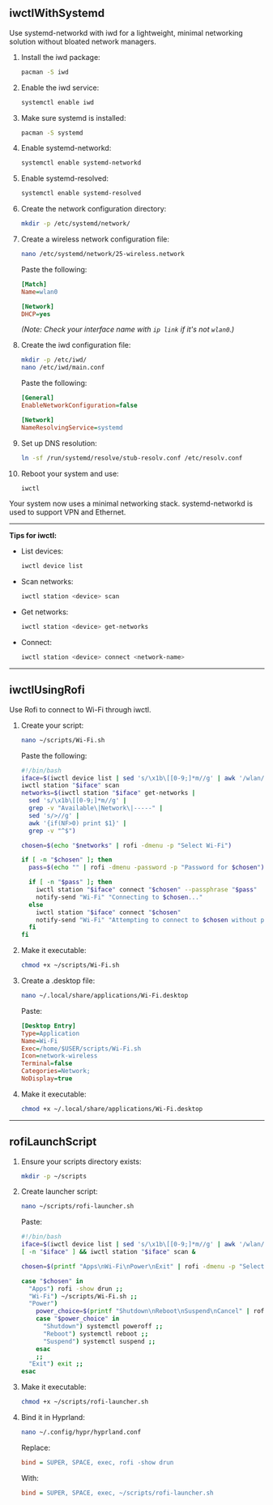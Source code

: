 ## iwctlWithSystemd

Use systemd-networkd with iwd for a lightweight, minimal networking solution without bloated network managers.

1. Install the iwd package:

   ```bash
   pacman -S iwd
   ```

2. Enable the iwd service:

   ```bash
   systemctl enable iwd
   ```

3. Make sure systemd is installed:

   ```bash
   pacman -S systemd
   ```

4. Enable systemd-networkd:

   ```bash
   systemctl enable systemd-networkd
   ```

5. Enable systemd-resolved:

   ```bash
   systemctl enable systemd-resolved
   ```

6. Create the network configuration directory:

   ```bash
   mkdir -p /etc/systemd/network/
   ```

7. Create a wireless network configuration file:

   ```bash
   nano /etc/systemd/network/25-wireless.network
   ```

   Paste the following:

   ```ini
   [Match]
   Name=wlan0

   [Network]
   DHCP=yes
   ```

   *(Note: Check your interface name with `ip link` if it's not `wlan0`.)*

8. Create the iwd configuration file:

   ```bash
   mkdir -p /etc/iwd/
   nano /etc/iwd/main.conf
   ```

   Paste the following:

   ```ini
   [General]
   EnableNetworkConfiguration=false

   [Network]
   NameResolvingService=systemd
   ```

9. Set up DNS resolution:

   ```bash
   ln -sf /run/systemd/resolve/stub-resolv.conf /etc/resolv.conf
   ```

10. Reboot your system and use:

    ```bash
    iwctl
    ```

Your system now uses a minimal networking stack. systemd-networkd is used to support VPN and Ethernet.

---

**Tips for iwctl:**

* List devices:

  ```bash
  iwctl device list
  ```
* Scan networks:

  ```bash
  iwctl station <device> scan
  ```
* Get networks:

  ```bash
  iwctl station <device> get-networks
  ```
* Connect:

  ```bash
  iwctl station <device> connect <network-name>
  ```

---

## iwctlUsingRofi

Use Rofi to connect to Wi-Fi through iwctl.

1. Create your script:

   ```bash
   nano ~/scripts/Wi-Fi.sh
   ```

   Paste the following:

   ```bash
   #!/bin/bash
   iface=$(iwctl device list | sed 's/\x1b\[[0-9;]*m//g' | awk '/wlan/ {print $1; exit}')
   iwctl station "$iface" scan
   networks=$(iwctl station "$iface" get-networks |
     sed 's/\x1b\[[0-9;]*m//g' |
     grep -v "Available\|Network\|-----" |
     sed 's/>//g' |
     awk '{if(NF>0) print $1}' |
     grep -v "^$")

   chosen=$(echo "$networks" | rofi -dmenu -p "Select Wi-Fi")

   if [ -n "$chosen" ]; then
     pass=$(echo "" | rofi -dmenu -password -p "Password for $chosen")

     if [ -n "$pass" ]; then
       iwctl station "$iface" connect "$chosen" --passphrase "$pass"
       notify-send "Wi-Fi" "Connecting to $chosen..."
     else
       iwctl station "$iface" connect "$chosen"
       notify-send "Wi-Fi" "Attempting to connect to $chosen without password..."
     fi
   fi
   ```

2. Make it executable:

   ```bash
   chmod +x ~/scripts/Wi-Fi.sh
   ```

3. Create a .desktop file:

   ```bash
   nano ~/.local/share/applications/Wi-Fi.desktop
   ```

   Paste:

   ```ini
   [Desktop Entry]
   Type=Application
   Name=Wi-Fi
   Exec=/home/$USER/scripts/Wi-Fi.sh
   Icon=network-wireless
   Terminal=false
   Categories=Network;
   NoDisplay=true
   ```

4. Make it executable:

   ```bash
   chmod +x ~/.local/share/applications/Wi-Fi.desktop
   ```

---

## rofiLaunchScript

1. Ensure your scripts directory exists:

   ```bash
   mkdir -p ~/scripts
   ```

2. Create launcher script:

   ```bash
   nano ~/scripts/rofi-launcher.sh
   ```

   Paste:

   ```bash
   #!/bin/bash
   iface=$(iwctl device list | sed 's/\x1b\[[0-9;]*m//g' | awk '/wlan/ {print $1; exit}')
   [ -n "$iface" ] && iwctl station "$iface" scan &

   chosen=$(printf "Apps\nWi-Fi\nPower\nExit" | rofi -dmenu -p "Select Action")

   case "$chosen" in
     "Apps") rofi -show drun ;;
     "Wi-Fi") ~/scripts/Wi-Fi.sh ;;
     "Power")
       power_choice=$(printf "Shutdown\nReboot\nSuspend\nCancel" | rofi -dmenu -p "Power")
       case "$power_choice" in
         "Shutdown") systemctl poweroff ;;
         "Reboot") systemctl reboot ;;
         "Suspend") systemctl suspend ;;
       esac
       ;;
     "Exit") exit ;;
   esac
   ```

3. Make it executable:

   ```bash
   chmod +x ~/scripts/rofi-launcher.sh
   ```

4. Bind it in Hyprland:

   ```bash
   nano ~/.config/hypr/hyprland.conf
   ```

   Replace:

   ```ini
   bind = SUPER, SPACE, exec, rofi -show drun
   ```

   With:

   ```ini
   bind = SUPER, SPACE, exec, ~/scripts/rofi-launcher.sh
   ```
